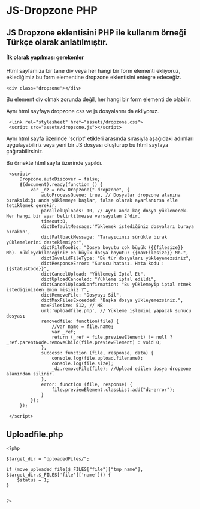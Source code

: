 # JS-Dropzone PHP

## JS Dropzone eklentisini PHP ile kullanım örneği Türkçe olarak anlatılmıştır.

#### İlk olarak yapılması gerekenler

 Html sayfamıza bir tane div veya her hangi bir form elementi ekliyoruz,
 eklediğimiz bu form elementine dropzone eklentisini entegre edeceğiz.
 
    <div class="dropzone"></div>
 
 Bu element div olmak zorunda değil, her hangi bir form elementi de olabilir.
 
 Aynı html sayfaya dropzone css ve js dosyalarını da ekliyoruz.
 
     <link rel="stylesheet" href="assets/dropzone.css">     
     <script src="assets/dropzone.js"></script>
 
 Aynı html sayfa üzerinde 'script' etikleri arasında sırasıyla aşağıdaki adımları uygulayabiliriz veya yeni bir JS dosyası oluşturup bu html sayfaya çağırabilirsiniz.
 
 Bu örnekte html sayfa üzerinde yapıldı.
 
     <script>
         Dropzone.autoDiscover = false;
         $(document).ready(function () {
             var _dz = new Dropzone(".dropzone", {
                 autoProcessQueue: true, // Dosyalar dropzone alanına bırakıldığı anda yüklemeye başlar, false olarak ayarlanırsa elle tetiklemek gerekir.
                 parallelUploads: 10, // Aynı anda kaç dosya yüklenecek. Her hangi bir ayar belirtilmezse varsayılan 2'dir.
                 timeout:0,
                 dictDefaultMessage:'Yüklemek istediğiniz dosyaları buraya bırakın',
                 dictFallbackMessage: "Tarayıcınız sürükle bırak yüklemelerini desteklemiyor",
                 dictFileTooBig: "Dosya boyutu çok büyük ({{filesize}} Mb). Yükleyebileceğiniz en büyük dosya boyutu: {{maxFilesize}} Mb.",
                 dictInvalidFileType: "Bu tür dosyaları yükleyemezsiniz",
                 dictResponseError: "Sunucu hatası. Hata kodu : {{statusCode}}",
                 dictCancelUpload: "Yüklemeyi İptal Et",
                 dictUploadCanceled: "Yükleme iptal edildi",
                 dictCancelUploadConfirmation: "Bu yüklemeyip iptal etmek istediğinizden emin misiniz ?",
                 dictRemoveFile: "Dosyayı Sil",
                 dictMaxFilesExceeded: "Başka dosya yükleyemezsiniz.",
                 maxFilesize: 512, // MB
                 url:'uploadfile.php', // Yükleme işlemini yapacak sunucu dosyası
                 removedfile: function(file) {
                     //var name = file.name;
                     var _ref;
                     return (_ref = file.previewElement) != null ? _ref.parentNode.removeChild(file.previewElement) : void 0;
                 },
                 success: function (file, response, data) {
                     console.log(file.upload.filename);
                     console.log(file.size);
                     _dz.removeFile(file); //Upload edilen dosya dropzone alanından silinir.
                 },
                 error: function (file, response) {
                     file.previewElement.classList.add("dz-error");
                 }
             });
         });
     
     </script>
     
     
     
     
     
 ## Uploadfile.php
 
     
    <?php
        
    $target_dir = "UploadedFiles/";
    
    if (move_uploaded_file($_FILES["file"]["tmp_name"], $target_dir.$_FILES['file']['name'])) {
        $status = 1;
    }
    
    
    ?>
     

